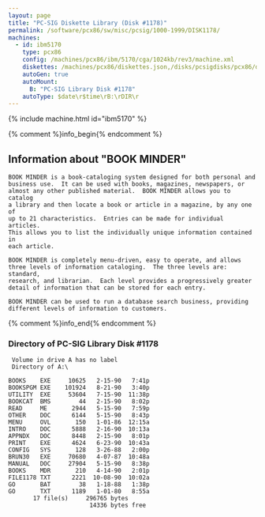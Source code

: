 ```yaml
---
layout: page
title: "PC-SIG Diskette Library (Disk #1178)"
permalink: /software/pcx86/sw/misc/pcsig/1000-1999/DISK1178/
machines:
  - id: ibm5170
    type: pcx86
    config: /machines/pcx86/ibm/5170/cga/1024kb/rev3/machine.xml
    diskettes: /machines/pcx86/diskettes.json,/disks/pcsigdisks/pcx86/diskettes.json
    autoGen: true
    autoMount:
      B: "PC-SIG Library Disk #1178"
    autoType: $date\r$time\rB:\rDIR\r
---
```


{% include machine.html id="ibm5170" %}

{% comment %}info_begin{% endcomment %}

## Information about "BOOK MINDER"

    BOOK MINDER is a book-cataloging system designed for both personal and
    business use.  It can be used with books, magazines, newspapers, or
    almost any other published material.  BOOK MINDER allows you to catalog
    a library and then locate a book or article in a magazine, by any one of
    up to 21 characteristics.  Entries can be made for individual articles.
    This allows you to list the individually unique information contained in
    each article.
    
    BOOK MINDER is completely menu-driven, easy to operate, and allows
    three levels of information cataloging.  The three levels are:
    standard,
    research, and librarian.  Each level provides a progressively greater
    detail of information that can be stored for each entry.
    
    BOOK MINDER can be used to run a database search business, providing
    different levels of information to customers.
{% comment %}info_end{% endcomment %}


### Directory of PC-SIG Library Disk #1178

     Volume in drive A has no label
     Directory of A:\

    BOOKS    EXE     10625   2-15-90   7:41p
    BOOKSPGM EXE    101924   8-21-90   3:40p
    UTILITY  EXE     53604   7-15-90  11:38p
    BOOKCAT  BMS        44   2-15-90   8:02p
    READ     ME       2944   5-15-90   7:59p
    OTHER    DOC      6144   5-15-90   8:43p
    MENU     OVL       150   1-01-86  12:15a
    INTRO    DOC      5888   2-16-90  10:13a
    APPNDX   DOC      8448   2-15-90   8:01p
    PRINT    EXE      4624   6-23-90  10:43a
    CONFIG   SYS       128   3-26-88   2:00p
    BRUN30   EXE     70680   4-07-87  10:48a
    MANUAL   DOC     27904   5-15-90   8:38p
    BOOKS    MDR       210   4-14-90   2:01p
    FILE1178 TXT      2221  10-08-90  10:02a
    GO       BAT        38   1-18-88   1:38p
    GO       TXT      1189   1-01-80   8:55a
           17 file(s)     296765 bytes
                           14336 bytes free
